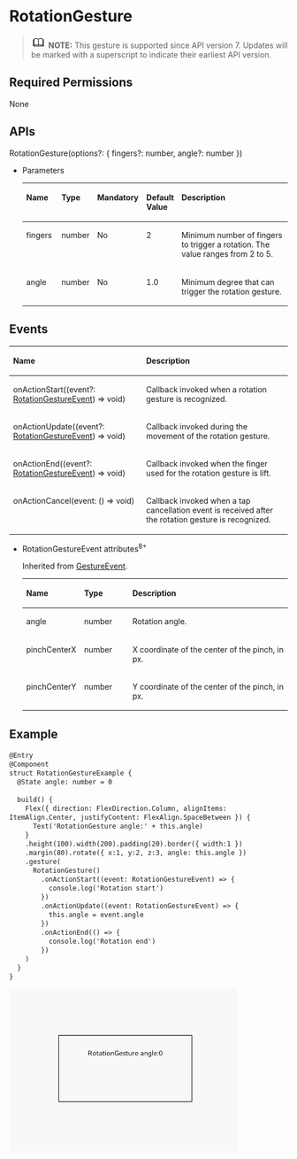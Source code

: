 # RotationGesture<a name="EN-US_TOPIC_0000001192595172"></a>

>![](../../public_sys-resources/icon-note.gif) **NOTE:** 
>This gesture is supported since API version 7. Updates will be marked with a superscript to indicate their earliest API version.

## Required Permissions<a name="section781125411508"></a>

None

## APIs<a name="section46581530142116"></a>

RotationGesture\(options?: \{ fingers?: number, angle?: number \}\)

-   Parameters

    <a name="table932781715123"></a>
    <table><thead align="left"><tr id="row1333463916149"><th class="cellrowborder" valign="top" width="13.639999999999999%" id="mcps1.1.6.1.1"><p id="p43281617131211"><a name="p43281617131211"></a><a name="p43281617131211"></a>Name</p>
    </th>
    <th class="cellrowborder" valign="top" width="13.11%" id="mcps1.1.6.1.2"><p id="p10329101721217"><a name="p10329101721217"></a><a name="p10329101721217"></a>Type</p>
    </th>
    <th class="cellrowborder" valign="top" width="10.27%" id="mcps1.1.6.1.3"><p id="p16330171731218"><a name="p16330171731218"></a><a name="p16330171731218"></a>Mandatory</p>
    </th>
    <th class="cellrowborder" valign="top" width="9.64%" id="mcps1.1.6.1.4"><p id="p143311717141217"><a name="p143311717141217"></a><a name="p143311717141217"></a>Default Value</p>
    </th>
    <th class="cellrowborder" valign="top" width="53.339999999999996%" id="mcps1.1.6.1.5"><p id="p93324175121"><a name="p93324175121"></a><a name="p93324175121"></a>Description</p>
    </th>
    </tr>
    </thead>
    <tbody><tr id="row1433516398146"><td class="cellrowborder" valign="top" width="13.639999999999999%" headers="mcps1.1.6.1.1 "><p id="p4332191717121"><a name="p4332191717121"></a><a name="p4332191717121"></a>fingers</p>
    </td>
    <td class="cellrowborder" valign="top" width="13.11%" headers="mcps1.1.6.1.2 "><p id="p1433318173127"><a name="p1433318173127"></a><a name="p1433318173127"></a>number</p>
    </td>
    <td class="cellrowborder" valign="top" width="10.27%" headers="mcps1.1.6.1.3 "><p id="p193349174125"><a name="p193349174125"></a><a name="p193349174125"></a>No</p>
    </td>
    <td class="cellrowborder" valign="top" width="9.64%" headers="mcps1.1.6.1.4 "><p id="p113355171122"><a name="p113355171122"></a><a name="p113355171122"></a>2</p>
    </td>
    <td class="cellrowborder" valign="top" width="53.339999999999996%" headers="mcps1.1.6.1.5 "><p id="p833614175126"><a name="p833614175126"></a><a name="p833614175126"></a>Minimum number of fingers to trigger a rotation. The value ranges from 2 to 5.</p>
    </td>
    </tr>
    <tr id="row8335239171414"><td class="cellrowborder" valign="top" width="13.639999999999999%" headers="mcps1.1.6.1.1 "><p id="p183371017151212"><a name="p183371017151212"></a><a name="p183371017151212"></a>angle</p>
    </td>
    <td class="cellrowborder" valign="top" width="13.11%" headers="mcps1.1.6.1.2 "><p id="p1533851710127"><a name="p1533851710127"></a><a name="p1533851710127"></a>number</p>
    </td>
    <td class="cellrowborder" valign="top" width="10.27%" headers="mcps1.1.6.1.3 "><p id="p17339517201212"><a name="p17339517201212"></a><a name="p17339517201212"></a>No</p>
    </td>
    <td class="cellrowborder" valign="top" width="9.64%" headers="mcps1.1.6.1.4 "><p id="p8340171711125"><a name="p8340171711125"></a><a name="p8340171711125"></a>1.0</p>
    </td>
    <td class="cellrowborder" valign="top" width="53.339999999999996%" headers="mcps1.1.6.1.5 "><p id="p934101751214"><a name="p934101751214"></a><a name="p934101751214"></a>Minimum degree that can trigger the rotation gesture.</p>
    </td>
    </tr>
    </tbody>
    </table>


## Events<a name="section171844635610"></a>

<a name="table135406579437"></a>
<table><thead align="left"><tr id="row1154015719436"><th class="cellrowborder" colspan="2" valign="top" id="mcps1.1.4.1.1"><p id="p85411457184316"><a name="p85411457184316"></a><a name="p85411457184316"></a>Name</p>
</th>
<th class="cellrowborder" valign="top" id="mcps1.1.4.1.2"><p id="p5541457194319"><a name="p5541457194319"></a><a name="p5541457194319"></a>Description</p>
</th>
</tr>
</thead>
<tbody><tr id="row4541257114319"><td class="cellrowborder" colspan="2" valign="top" headers="mcps1.1.4.1.1 "><p id="p5541357194313"><a name="p5541357194313"></a><a name="p5541357194313"></a>onActionStart((event?: <a href="#li21621335144710">RotationGestureEvent</a>) =&gt; void)</p>
</td>
<td class="cellrowborder" valign="top" headers="mcps1.1.4.1.2 "><p id="p11541155710434"><a name="p11541155710434"></a><a name="p11541155710434"></a>Callback invoked when a rotation gesture is recognized.</p>
</td>
</tr>
<tr id="row54544191113"><td class="cellrowborder" colspan="2" valign="top" headers="mcps1.1.4.1.1 "><p id="p145591931117"><a name="p145591931117"></a><a name="p145591931117"></a>onActionUpdate((event?: <a href="#li21621335144710">RotationGestureEvent</a>) =&gt; void)</p>
</td>
<td class="cellrowborder" valign="top" headers="mcps1.1.4.1.2 "><p id="p1455111961111"><a name="p1455111961111"></a><a name="p1455111961111"></a>Callback invoked during the movement of the rotation gesture.</p>
</td>
</tr>
<tr id="row2899841162916"><td class="cellrowborder" colspan="2" valign="top" headers="mcps1.1.4.1.1 "><p id="p15900174162916"><a name="p15900174162916"></a><a name="p15900174162916"></a>onActionEnd((event?: <a href="#li21621335144710">RotationGestureEvent</a>) =&gt; void)</p>
</td>
<td class="cellrowborder" valign="top" headers="mcps1.1.4.1.2 "><p id="p69001041172920"><a name="p69001041172920"></a><a name="p69001041172920"></a>Callback invoked when the finger used for the rotation gesture is lift.</p>
</td>
</tr>
<tr id="row13598134672914"><td class="cellrowborder" colspan="2" valign="top" headers="mcps1.1.4.1.1 "><p id="p85999460299"><a name="p85999460299"></a><a name="p85999460299"></a>onActionCancel(event: () =&gt; void)</p>
</td>
<td class="cellrowborder" valign="top" headers="mcps1.1.4.1.2 "><p id="p1459954652916"><a name="p1459954652916"></a><a name="p1459954652916"></a>Callback invoked when a tap cancellation event is received after the rotation gesture is recognized.</p>
</td>
</tr>
</tbody>
</table>

-   <a name="li21621335144710"></a>RotationGestureEvent attributes<sup>8+</sup>

    Inherited from  [GestureEvent](ts-gesture-settings.md#table290mcpsimp).

    <a name="table290mcpsimp"></a>
    <table><thead align="left"><tr id="row296mcpsimp"><th class="cellrowborder" valign="top" width="20.09%" id="mcps1.1.4.1.1"><p id="p298mcpsimp"><a name="p298mcpsimp"></a><a name="p298mcpsimp"></a>Name</p>
    </th>
    <th class="cellrowborder" valign="top" width="18.41%" id="mcps1.1.4.1.2"><p id="p300mcpsimp"><a name="p300mcpsimp"></a><a name="p300mcpsimp"></a>Type</p>
    </th>
    <th class="cellrowborder" valign="top" width="61.5%" id="mcps1.1.4.1.3"><p id="p302mcpsimp"><a name="p302mcpsimp"></a><a name="p302mcpsimp"></a>Description</p>
    </th>
    </tr>
    </thead>
    <tbody><tr id="row303mcpsimp"><td class="cellrowborder" valign="top" width="20.09%" headers="mcps1.1.4.1.1 "><p id="p333mcpsimp"><a name="p333mcpsimp"></a><a name="p333mcpsimp"></a>angle</p>
    </td>
    <td class="cellrowborder" valign="top" width="18.41%" headers="mcps1.1.4.1.2 "><p id="p335mcpsimp"><a name="p335mcpsimp"></a><a name="p335mcpsimp"></a>number</p>
    </td>
    <td class="cellrowborder" valign="top" width="61.5%" headers="mcps1.1.4.1.3 "><p id="p337mcpsimp"><a name="p337mcpsimp"></a><a name="p337mcpsimp"></a>Rotation angle.</p>
    </td>
    </tr>
    <tr id="row310mcpsimp"><td class="cellrowborder" valign="top" width="20.09%" headers="mcps1.1.4.1.1 "><p id="p1626610325382"><a name="p1626610325382"></a><a name="p1626610325382"></a>pinchCenterX</p>
    </td>
    <td class="cellrowborder" valign="top" width="18.41%" headers="mcps1.1.4.1.2 "><p id="p1526643203814"><a name="p1526643203814"></a><a name="p1526643203814"></a>number</p>
    </td>
    <td class="cellrowborder" valign="top" width="61.5%" headers="mcps1.1.4.1.3 "><p id="p4266163216388"><a name="p4266163216388"></a><a name="p4266163216388"></a>X coordinate of the center of the pinch, in px.</p>
    </td>
    </tr>
    <tr id="row317mcpsimp"><td class="cellrowborder" valign="top" width="20.09%" headers="mcps1.1.4.1.1 "><p id="p19386163653814"><a name="p19386163653814"></a><a name="p19386163653814"></a>pinchCenterY</p>
    </td>
    <td class="cellrowborder" valign="top" width="18.41%" headers="mcps1.1.4.1.2 "><p id="p638693615380"><a name="p638693615380"></a><a name="p638693615380"></a>number</p>
    </td>
    <td class="cellrowborder" valign="top" width="61.5%" headers="mcps1.1.4.1.3 "><p id="p1238643673818"><a name="p1238643673818"></a><a name="p1238643673818"></a>Y coordinate of the center of the pinch, in px.</p>
    </td>
    </tr>
    </tbody>
    </table>


## Example<a name="section16900453182718"></a>

```
@Entry
@Component
struct RotationGestureExample {
  @State angle: number = 0

  build() {
    Flex({ direction: FlexDirection.Column, alignItems: ItemAlign.Center, justifyContent: FlexAlign.SpaceBetween }) {
      Text('RotationGesture angle:' + this.angle)
    }
    .height(100).width(200).padding(20).border({ width:1 })
    .margin(80).rotate({ x:1, y:2, z:3, angle: this.angle })
    .gesture(
      RotationGesture()
        .onActionStart((event: RotationGestureEvent) => {
          console.log('Rotation start')
        })
        .onActionUpdate((event: RotationGestureEvent) => {
          this.angle = event.angle
        })
        .onActionEnd(() => {
          console.log('Rotation end')
        })
    )
  }
}
```

![](figures/rotationgesture.gif)

